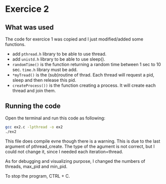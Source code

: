 # Exercice 2

## What was used

The code for exercice 1 was copied and I just modified/added some functions.

- add `pthread.h` library to be able to use thread.
- add `unistd.h` library to be able to use sleep().
- `randomTime()` is the function returning a random time between 1 sec to 10 sec. `time.h` library must be add.
- `*myTread()` is the (sub)routine of thrad. Each thread will request a pid, sleep and then release this pid. 
- `createProcess())` is the function creating a process. It will create each thread and join them.

## Running the code 

Open the terminal and run this code as following:

```bash
gcc ex2.c -lpthread -o ex2
./ex2
```
This file does compile evne though there is a warning. This is due to the last argument of pthread_create. The type of the agument is not correct, but I could not change it, since I needed each iteration=thread.

As for debugging and visualizing purpose, I changed the numbers of threads, max_pid and min_pid. 

To stop the program, CTRL + C.
